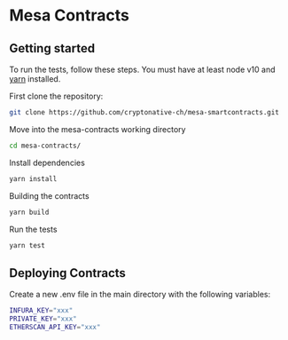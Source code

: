 # Mesa Contracts

## Getting started
To run the tests, follow these steps. You must have at least node v10 and [yarn](https://yarnpkg.com/) installed.

First clone the repository:

```sh
git clone https://github.com/cryptonative-ch/mesa-smartcontracts.git
```

Move into the mesa-contracts working directory

```sh
cd mesa-contracts/
```

Install dependencies

```sh
yarn install
```

Building the contracts

```sh
yarn build
```

Run the tests

```sh
yarn test
```

## Deploying Contracts

Create a new .env file in the main directory with the following variables:

```sh
INFURA_KEY="xxx"
PRIVATE_KEY="xxx"
ETHERSCAN_API_KEY="xxx"
```
